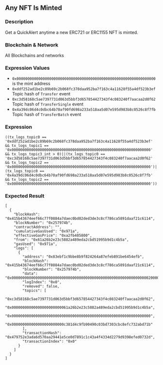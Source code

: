 ## Any NFT Is Minted

### Description
Get a QuickAlert anytime a new ERC721 or ERC1155 NFT is minted.

### Blockchain & Network
All Blockchains and networks

### Expression Values
- `0x0000000000000000000000000000000000000000000000000000000000000000` is the mint address
- `0xddf252ad1be2c89b69c2b068fc378daa952ba7f163c4a11628f55a4df523b3ef` Topic hash of `Transfer` event
- `0xc3d58168c5ae7397731d063d5bbf3d657854427343f4c083240f7aacaa2d0f62` Topic hash of `TransferSingle` event
- `0x4a39dc06d4c0dbc64b70af90fd698a233a518aa5d07e595d983b8c0526c8f7fb` Topic hash of `TransferBatch` event

### Expression
```
((tx_logs_topic0 == '0xddf252ad1be2c89b69c2b068fc378daa952ba7f163c4a11628f55a4df523b3ef' && tx_logs_topic1 == '0x0000000000000000000000000000000000000000000000000000000000000000' && tx_logs_topic3_int > 0)||(tx_logs_topic0 == '0xc3d58168c5ae7397731d063d5bbf3d657854427343f4c083240f7aacaa2d0f62' && tx_logs_topic2 == '0x0000000000000000000000000000000000000000000000000000000000000000')||(tx_logs_topic0 == '0x4a39dc06d4c0dbc64b70af90fd698a233a518aa5d07e595d983b8c0526c8f7fb' && tx_logs_topic2 == '0x0000000000000000000000000000000000000000000000000000000000000000'))
```

### Expected Result

```
[
  {
    "blockHash": "0x415b43674eef66c77f0884a7daec0bd02ded3de3c8cf786ca5891daaf21c6114",
    "blockNumber": "0x257974b",
    "contractAddress": "",
    "cumulativeGasUsed": "0x971a",
    "effectiveGasPrice": "0xa2fb405800",
    "from": "0x61a26b2e23c5882a489eda2cbd51995b9d1c4b5a",
    "gasUsed": "0x971a",
    "logs": [
      {
        "address": "0x83ebf1c9bbe8b9f824264a87efeb891be6454efb",
        "blockHash": "0x415b43674eef66c77f0884a7daec0bd02ded3de3c8cf786ca5891daaf21c6114",
        "blockNumber": "0x257974b",
        "data": "0x00000000000000000000000000000000000000000000000000000000000000020000000000000000000000000000000000000000000000000000000000000001",
        "logIndex": "0x0",
        "removed": false,
        "topics": [
          "0xc3d58168c5ae7397731d063d5bbf3d657854427343f4c083240f7aacaa2d0f62",
          "0x00000000000000000000000061a26b2e23c5882a489eda2cbd51995b9d1c4b5a",
          "0x0000000000000000000000000000000000000000000000000000000000000000",
          "0x000000000000000000000000c381d4c9fb90490c03bd7303cbc8efc732abd71b"
        ],
        "transactionHash": "0x479752e3ada6d570aa29441e5ce0d7891c1c43a4f4334d2279d9398efed0732d",
        "transactionIndex": "0x0"
      }
    ]
  }
]
```
